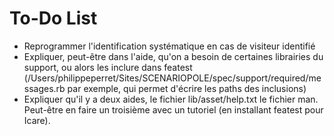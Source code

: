 # To-Do List

* Reprogrammer l'identification systématique en cas de visiteur identifié
* Expliquer, peut-être dans l'aide, qu'on a besoin de certaines librairies du support, ou alors les inclure dans featest (/Users/philippeperret/Sites/SCENARIOPOLE/spec/support/required/messages.rb par exemple, qui permet d'écrire les paths des inclusions)
* Expliquer qu'il y a deux aides, le fichier lib/asset/help.txt le fichier man. Peut-être en faire un troisième avec un tutoriel (en installant featest pour Icare). 
